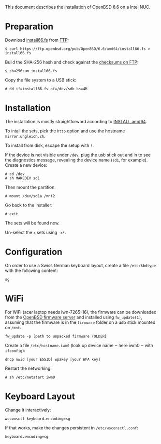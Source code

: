 This document describes the installation of OpenBSD 6.6 on a Intel NUC.

# Preparation

Download [install66.fs](https://ftp.openbsd.org/pub/OpenBSD/6.6/amd64/install66.fs) from [FTP](https://ftp.openbsd.org/pub/OpenBSD/6.6/amd64/):

    $ curl https://ftp.openbsd.org/pub/OpenBSD/6.6/amd64/install66.fs > install66.fs

Build the SHA-256 hash and check against the [checksums on FTP](https://ftp.openbsd.org/pub/OpenBSD/6.6/amd64/SHA256):

    $ sha256sum install66.fs

Copy the file system to a USB stick:

    # dd if=install66.fs of=/dev/sdb bs=4M

# Installation

The installation is mostly straightforward according to [INSTALL.amd64](https://ftp.openbsd.org/pub/OpenBSD/6.6/amd64/INSTALL.amd64).

To intall the sets, pick the `http` option and use the hostname `mirror.ungleich.ch`.

To install from disk, escape the setup with `!`.

If the device is not visible under `/dev`, plug the usb stick out and in to see the diagnostics message, revealing the device name (`sd1`, for example). Create a new device:

    # cd /dev
    # sh MAKEDEV sd1

Then mount the partition:

    # mount /dev/sd1a /mnt2

Go back to the installer:

    # exit

The sets will be found now.

Un-select the `x` sets using `-x*`.

# Configuration

On order to use a Swiss German keyboard layout, create a file `/etc/kbdtype` with the following content:

    sg

# WiFi

For WiFi (acer laptop needs iwn-7265-16), the firmware can be downloaded from the [OpenBSD firmware server](http://firmware.openbsd.org/firmware/6.6/iwm-firmware-20190923.tgz) and installed using `fw_update(1)`, assuming that the firmware is in the `firmware` folder on a usb stick mounted on `/mnt`.

    fw_update -p [path to unpacked firmware FOLDER]

Create a file `/etc/hostname.iwm0` (look up device name ‒ here iwm0 ‒ with `ifconfig`):

    dhcp nwid [your ESSID] wpakey [your WPA key]

Restart the networking:

    # sh /etc/netstart iwm0

# Keyboard Layout

Change it interactively:

    wsconsctl keyboard.encoding=sg

If that works, make the changes persistent in `/etc/wsconsctl.conf`:

    keyboard.encoding=sg
